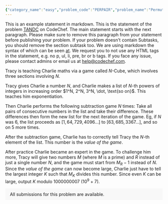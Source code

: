 ```yaml
---
{"category_name":"easy","problem_code":"PERPAIR","problem_name":"Permutation Pairs","problemComponents":{"constraints":"- $1 \\leq T \\leq 10^5$\n- $0 \\le K \\lt N \\leq 10^7$.","constraintsState":true,"subtasks":"- **Subtask 1 (10 points):** $0 \\le K \\lt N \\leq 9$.\n\n- **Subtask 2 (30 points):** Sum of N over all test cases does not exceed $10^7$.\n\n- **Subtask 3 (60 points):** original constraints.","subtasksState":true,"inputFormat":"- The first line of input contains a single integer $T$, denoting the number of test cases. The description of T test cases follows.\n- The first line of each test case contains two integers $N$ and $K$.\n\n","inputFormatState":true,"outputFormat":"For each test case, output a single line containing one integer - the sum of $f(P)$ for \nall permutation of size $N$ for the given $K$.","outputFormatState":true,"sampleTestCases":{"0":{"id":1,"input":"3\n3 1\n4 2\n5 3","output":"1\n2\n6","explanation":"- **Test case $1$**:\n\n  - $f(A) = 0$ for permutations {$1,2,3$}, {$1,3,2$}, {$2,3,1$}, {$3,1,2$}, {$3,2,1$} .\n  - $f(A) = 1$ for permutation {$2,1,3$}.\n\nTherefore $\\sum f(P) = 1$.\n\n- **Test case $2$**:\n\n  - $f(A) = 1$ for permutations {$3,1,2,4$} and {$3,2,1,4$}. \n  - $f(A) = 0$ for all other permutations. \n\nTherefore $\\sum f(A) = 2$.","isDeleted":false}}},"video_editorial_url":"","languages_supported":{"0":"CPP14","1":"C","2":"JAVA","3":"PYTH 3.6","4":"CPP17","5":"PYTH","6":"PYP3","7":"CS2","8":"ADA","9":"PYPY","10":"TEXT","11":"PAS fpc","12":"NODEJS","13":"RUBY","14":"PHP","15":"GO","16":"HASK","17":"TCL","18":"PERL","19":"SCALA","20":"LUA","21":"kotlin","22":"BASH","23":"JS","24":"LISP sbcl","25":"rust","26":"PAS gpc","27":"BF","28":"CLOJ","29":"R","30":"D","31":"CAML","32":"FORT","33":"ASM","34":"swift","35":"FS","36":"WSPC","37":"LISP clisp","38":"SQL","39":"SCM guile","40":"PERL6","41":"ERL","42":"CLPS","43":"ICK","44":"NICE","45":"PRLG","46":"ICON","47":"COB","48":"SCM chicken","49":"PIKE","50":"SCM qobi","51":"ST","52":"SQLQ","53":"NEM"},"max_timelimit":1.5,"source_sizelimit":50000,"problem_author":"dolesh","problem_tester":"aryanc403","date_added":"26-11-2021","tags":{"0":"dolesh","1":"easy","2":"ltime102"},"problem_difficulty_level":"Easy-Medium","best_tag":"","editorial_url":"https://discuss.codechef.com/problems/PERPAIR","time":{"view_start_date":1638032400,"submit_start_date":1638032400,"visible_start_date":1638032400,"end_date":1735669800},"is_direct_submittable":false,"problemDiscussURL":"https://discuss.codechef.com/search?q=PERPAIR","is_proctored":false,"visitedContests":{},"layout":"problem"}
---
```

This is an example statement in markdown. This is the statement of the problem [TANDC](https://codechef.com/problems/TANDC) on CodeChef. The main statement starts with the next paragraph. Please make sure to remove this paragraph from your statement before publishing your problem. If your problem doesn't contain Subtasks, you should remove the section subtask too. We are using markdown the syntax of which can be seen [at](https://github.com/showdownjs/showdown/wiki/Showdown's-Markdown-syntax). We request you to not use any HTML tags in the statement, e.g. no p, ul, li, pre, br or b tags. If you face any issue, please contact admins or email us at help@codechef.com.

Tracy is teaching Charlie maths via a game called $N$-Cube, which involves three sections involving $N$.

Tracy gives Charlie a number $N$, and Charlie makes a list of $N$-th powers of integers in increasing order $1^N, 2^N, 3^N, \dot, \text{so on}$. This teaches him exponentiation.

Then Charlie performs the following subtraction game $N$ times: Take all pairs of consecutive numbers in the list and take their difference. These differences then form the new list for the next iteration of the game. Eg, if $N$ was 6, the list proceeds as $[1, 64, 729, 4096 ... ]$ to $[63, 685, 3367 ...]$, and so on $5$ more times.

After the subtraction game, Charlie has to correctly tell Tracy the $N$-th element of the list. This number is the *value of the game*.

After practice Charlie became an expert in the game. To challenge him more, Tracy will give two numbers $M$ (where $M$ is a prime) and $R$ instead of just a single number $N$, and the game must start from $M_R - 1$ instead of $N$. Since the *value of the game* can now become large, Charlie just have to tell the largest integer $K$ such that $M_K$ divides this number. Since even $K$ can be large, output $K$ modulo 1000000007 ($10^9 + 7$).

<aside style='background: #f8f8f8;padding: 10px 15px;'><div>All submissions for this problem are available.</div></aside>